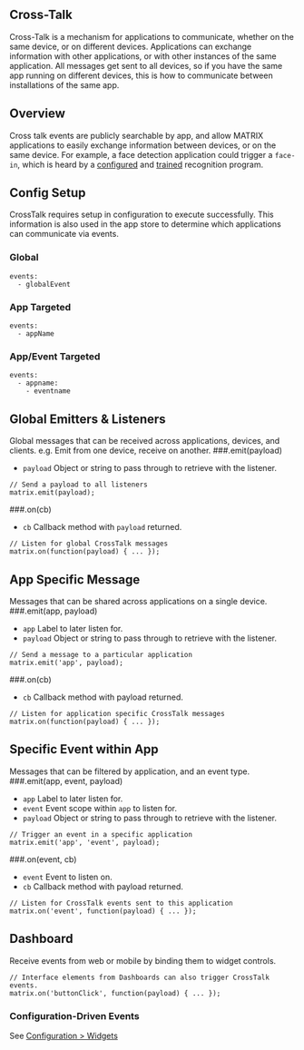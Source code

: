 ## Cross-Talk
Cross-Talk is a mechanism for applications to communicate, whether on the same device, or on different devices. Applications can exchange information with other applications, or with other instances of the same application. All messages get sent to all devices, so if you have the same app running on different devices, this is how to communicate between installations of the same app.

## Overview
Cross talk events are publicly searchable by app, and allow MATRIX applications to easily exchange information between devices, or on the same device. For example, a face detection application could trigger a `face-in`, which is heard by a [configured](../overview/configuration.md) and [trained](computer-vision.md) recognition program.

## Config Setup
CrossTalk requires setup in configuration to execute successfully. This information is also used in the app store to determine which applications can communicate via events.

### Global
```language-yaml
events:
  - globalEvent
```
### App Targeted
```language-yaml
events:
  - appName
```
### App/Event Targeted
```language-yaml
events:
  - appname:
    - eventname
```

## Global Emitters & Listeners
Global messages that can be received across applications, devices, and clients. e.g. Emit from one device, receive on another.
###.emit(payload)
* `payload` Object or string to pass through to retrieve with the listener.
```language-javascript
// Send a payload to all listeners
matrix.emit(payload);
```
###.on(cb)
* `cb` Callback method with `payload` returned.
```language-javascript
// Listen for global CrossTalk messages
matrix.on(function(payload) { ... });
```

## App Specific Message
Messages that can be shared across applications on a single device.
###.emit(app, payload)
* `app` Label to later listen for.
* `payload` Object or string to pass through to retrieve with the listener.
```language-javascript
// Send a message to a particular application
matrix.emit('app', payload);
```
###.on(cb)
* `cb` Callback method with payload returned.
```language-javascript
// Listen for application specific CrossTalk messages
matrix.on(function(payload) { ... });
```
## Specific Event within App
Messages that can be filtered by application, and an event type.
###.emit(app, event, payload)
* `app` Label to later listen for.
* `event` Event scope within `app` to listen for.
* `payload` Object or string to pass through to retrieve with the listener.
```language-javascript
// Trigger an event in a specific application
matrix.emit('app', 'event', payload);
```
###.on(event, cb)
* `event` Event to listen on.
* `cb` Callback method with payload returned.
```language-javascript
// Listen for CrossTalk events sent to this application
matrix.on('event', function(payload) { ... });
```
## Dashboard
Receive events from web or mobile by binding them to widget controls.
```language-javascript
// Interface elements from Dashboards can also trigger CrossTalk events.
matrix.on('buttonClick', function(payload) { ... });
```
### Configuration-Driven Events
See [Configuration > Widgets](../reference/widgets#Buttons)
